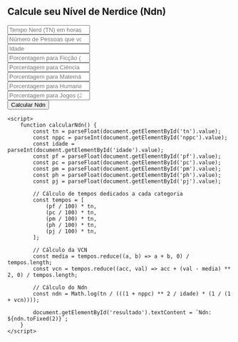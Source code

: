 <!DOCTYPE html>
<html lang="en">
<head>
    <meta charset="UTF-8">
    <meta name="viewport" content="width=device-width, initial-scale=1.0">
    <title>Nível de Nerdice (Ndn)</title>
</head>
<body>
    <h2>Calcule seu Nível de Nerdice (Ndn)</h2>
    <form id="nerdForm">
        <input type="number" id="tn" placeholder="Tempo Nerd (TN) em horas" required><br>
        <input type="number" id="nppc" placeholder="Número de Pessoas que você Pegou Casualmente (NPPC)" required><br>
        <input type="number" id="idade" placeholder="Idade" required><br>
        <input type="number" id="pf" placeholder="Porcentagem para Ficção (F)" required><br>
        <input type="number" id="pc" placeholder="Porcentagem para Ciência (C)" required><br>
        <input type="number" id="pm" placeholder="Porcentagem para Matemática (M)" required><br>
        <input type="number" id="ph" placeholder="Porcentagem para Humanas (H)" required><br>
        <input type="number" id="pj" placeholder="Porcentagem para Jogos (J)" required><br>
        <button type="button" onclick="calcularNdn()">Calcular Ndn</button>
    </form>
    <p id="resultado"></p>

    <script>
        function calcularNdn() {
            const tn = parseFloat(document.getElementById('tn').value);
            const nppc = parseInt(document.getElementById('nppc').value);
            const idade = parseInt(document.getElementById('idade').value);
            const pf = parseFloat(document.getElementById('pf').value);
            const pc = parseFloat(document.getElementById('pc').value);
            const pm = parseFloat(document.getElementById('pm').value);
            const ph = parseFloat(document.getElementById('ph').value);
            const pj = parseFloat(document.getElementById('pj').value);

            // Cálculo de tempos dedicados a cada categoria
            const tempos = [
                (pf / 100) * tn,
                (pc / 100) * tn,
                (pm / 100) * tn,
                (ph / 100) * tn,
                (pj / 100) * tn,
            ];

            // Cálculo da VCN
            const media = tempos.reduce((a, b) => a + b, 0) / tempos.length;
            const vcn = tempos.reduce((acc, val) => acc + (val - media) ** 2, 0) / tempos.length;

            // Cálculo do Ndn
            const ndn = Math.log(tn / (((1 + nppc) ** 2 / idade) * (1 / (1 + vcn))));

            document.getElementById('resultado').textContent = `Ndn: ${ndn.toFixed(2)}`;
        }
    </script>
</body>
</html>
